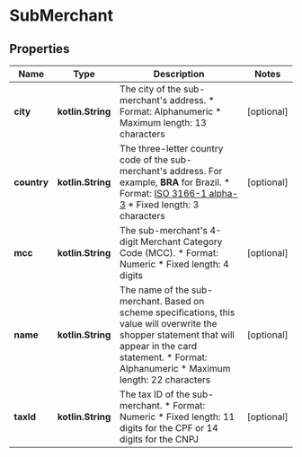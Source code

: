 
# SubMerchant

## Properties
Name | Type | Description | Notes
------------ | ------------- | ------------- | -------------
**city** | **kotlin.String** | The city of the sub-merchant&#39;s address. * Format: Alphanumeric * Maximum length: 13 characters |  [optional]
**country** | **kotlin.String** | The three-letter country code of the sub-merchant&#39;s address. For example, **BRA** for Brazil.  * Format: [ISO 3166-1 alpha-3](https://en.wikipedia.org/wiki/ISO_3166-1_alpha-3) * Fixed length: 3 characters |  [optional]
**mcc** | **kotlin.String** | The sub-merchant&#39;s 4-digit Merchant Category Code (MCC).  * Format: Numeric * Fixed length: 4 digits |  [optional]
**name** | **kotlin.String** | The name of the sub-merchant. Based on scheme specifications, this value will overwrite the shopper statement  that will appear in the card statement. * Format: Alphanumeric * Maximum length: 22 characters |  [optional]
**taxId** | **kotlin.String** | The tax ID of the sub-merchant. * Format: Numeric * Fixed length: 11 digits for the CPF or 14 digits for the CNPJ |  [optional]



